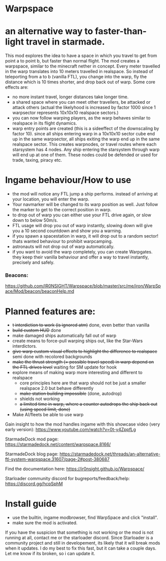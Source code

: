 # Warpspace
# an alternative way to faster-than-light travel in starmade.

This mod explores the idea to have a space in which you travel to get from point a to point b, but faster than normal flight.
The mod creates a warpspace, similar to the minecraft nether in concept. Every meter travelled in the warp translates into 10 meters travelled in realspace. 
So instead of teleporting from a to b (vanilla FTL), you change into the warp, fly the distance which is 10 times shorter, and drop back out of warp.
Some core effects are:
- no more instant travel, longer distances take longer time.
- a shared space where you can meet other travellers, be attacked or attack others (actual the likelyhood is increased by factor 1000 since 1 warpsector represents 10x10x10 realspace sectors.)
- you can now follow warping players, as the warp behaves similar to realspace in its flight dynamics.
- warp entry points are created (this is a sideeffect of the downscaling by factor 10). since all ships entering warp in a 10x10x10 sector cube end up in the same warpsector,
  all ships exiting the warp end up in the same realspace sector. This creates warpnodes, or travel routes where each starsystem has 4 nodes. Any ship entering the starsystem  through warp will end up at one of them.
  These nodes could be defended or used for trade, taxing, piracy etc. 


# Ingame behaviour/How to use
- the mod will notice any FTL jump a ship performs. instead of arriving at your location, you will enter the warp.
- Your navmarker will be changed to its warp position as well. Just follow the marker to get to the correct position in warp.
- to drop out of warp you can either use your FTL drive again, or slow down to below 50m/s.
- FTL usage will drop you out of warp instantly, slowing down will give you a 10 second countdown and show you a warning.
- if you spawn a spacestation in warp, it will drop out to a random sector! thats wanted behaviour to prohibit warpcamping.
- astronauts will not drop out of warp automatically.
- if you want to avoid the warp completely, you can create Warpgates. they keep their vanilla behaviour and offer a way to travel instantly, precisely and safely.

### Beacons:
https://github.com/IR0NSIGHT/Warpspace/blob/master/src/me/iron/WarpSpace/Mod/beacon/beaconHelp.md

# Planned features are:
   + ~~t interdiction to work (is ignored atm)~~ done, even better than vanilla
   + ~~build custom HUD~~ done
   + make damaged ships automatically fall out of warp
   + create means to force-pull warping ships out, like the Star-Wars interdictors.
   + ~~give warp custom visual effects to highlight the difference to realspace~~ semi done with recolored backgrounds
   + ~~make the thrust strength (= possible travel speed) in warp depend on the FTL drives level~~ waiting for SM update for hook
   + explore means of making warp more interesting and different to realspace
        + core principles here are that warp should not be just a smaller realspace 2.0 but behave differently
        + ~~make station building impossible~~ (done, autodrop)
        + shields not working
        + ~~a limited time in warp, where a counter autodrops the ship back out (using speed limit, done)~~
   + Make AI/fleets be able to use warp

Gain insight to how the mod handles ingame with this showcase video (very early version):
https://www.youtube.com/watch?v=0t-y4ZppfLg

StarmadeDock mod page:
https://starmadedock.net/content/warpspace.8166/

StarmadeDock blog page:
https://starmadedock.net/threads/an-alternative-ftl-system-warpspace.31607/page-2#post-380687

Find the documentation here:
https://ir0nsight.github.io/Warpspace/

Starloader community discord for bugreports/feedback/help:
https://discord.gg/hcpSphM

# Install guide
- use the builtin, ingame modbrowser, find WarpSpace and click "install".
- make sure the mod is activated.

If you have the suspicion that something is not working or the mod is not running at all, contact me or the starloader discord.
Since Starloader is a community project and still in developement, its likely that it will break mods when it updates. I do my best to fix this fast, but it can take a couple days. Let me know if its broken, so i can update it.
